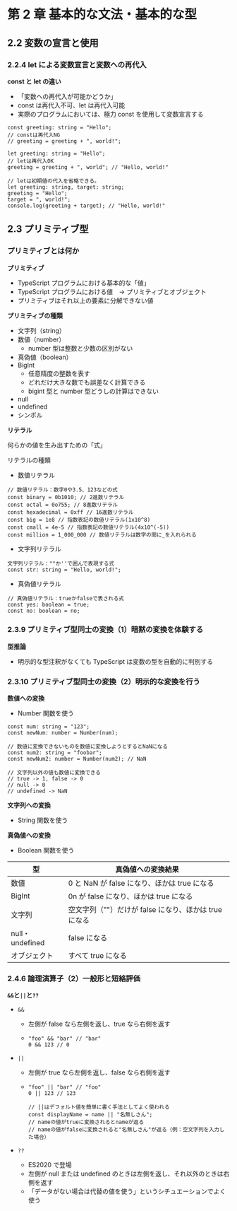 # 第 2 章 基本的な文法・基本的な型

## 2.2 変数の宣言と使用

### 2.2.4 let による変数宣言と変数への再代入

**const と let の違い**

- 「変数への再代入が可能かどうか」
- const は再代入不可、let は再代入可能
- 実際のプログラムにおいては、極力 const を使用して変数宣言する

```
const greeting: string = "Hello";
// constは再代入NG
// greeting = greeting + ", world!";
```

```
let greeting: string = "Hello";
// letは再代入OK
greeting = greeting + ", world"; // "Hello, world!"

// letは初期値の代入を省略できる。
let greeting: string, target: string;
greeting = "Hello";
target = ", world!";
console.log(greeting + target); // "Hello, world!"
```

## 2.3 プリミティブ型

### プリミティブとは何か

**プリミティブ**

- TypeScript プログラムにおける基本的な「値」
- TypeScript プログラムにおける値　-> プリミティブとオブジェクト
- プリミティブはそれ以上の要素に分解できない値

**プリミティブの種類**

- 文字列（string）
- 数値（number）
  - number 型は整数と少数の区別がない
- 真偽値（boolean）
- BigInt
  - 任意精度の整数を表す
  - どれだけ大きな数でも誤差なく計算できる
  - bigint 型と number 型どうしの計算はできない
- null
- undefined
- シンボル

**リテラル**

何らかの値を生み出すための「式」

リテラルの種類

- 数値リテラル

```
// 数値リテラル：数字0や3.5、123などの式
const binary = 0b1010; // 2進数リテラル
const octal = 0o755; // 8進数リテラル
const hexadecimal = 0xff // 16進数リテラル
const big = 1e8 // 指数表記の数値リテラル(1x10^8)
const cmall = 4e-5 // 指数表記の数値リテラル(4x10^(-5))
const million = 1_000_000 // 数値リテラルは数字の間に_を入れられる
```

- 文字列リテラル

```
文字列リテラル：""か''で囲んで表現する式
const str: string = "Hello, world!";
```

- 真偽値リテラル

```
// 真偽値リテラル：trueかfalseで表される式
const yes: boolean = true;
const no: boolean = no;
```

### 2.3.9 プリミティブ型同士の変換（1）暗黙の変換を体験する

**型推論**

- 明示的な型注釈がなくても TypeScript は変数の型を自動的に判別する

### 2.3.10 プリミティブ型同士の変換（2）明示的な変換を行う

**数値への変換**

- Number 関数を使う

```
const num: string = "123";
const newNum: number = Number(num);

// 数値に変換できないものを数値に変換しようとするとNaNになる
const num2: string = "foobar";
const newNum2: number = Number(num2); // NaN

// 文字列以外の値も数値に変換できる
// true -> 1, false -> 0
// null -> 0
// undefined -> NaN
```

**文字列への変換**

- String 関数を使う

**真偽値への変換**

- Boolean 関数を使う

| 型              | 真偽値への変換結果                                    |
| --------------- | ----------------------------------------------------- |
| 数値            | 0 と NaN が false になり、ほかは true になる          |
| BigInt          | 0n が false になり、ほかは true になる                |
| 文字列          | 空文字列（""）だけが false になり、ほかは true になる |
| null・undefined | false になる                                          |
| オブジェクト    | すべて true になる                                    |

### 2.4.6 論理演算子（2）一般形と短絡評価

**`&&`と`||`と`??`**

- `&&`

  - 左側が false なら左側を返し、true なら右側を返す
  - ```
    "foo" && "bar" // "bar"
    0 && 123 // 0

    ```

- `||`

  - 左側が true なら左側を返し、false なら右側を返す
  - ```
    "foo" || "bar" // "foo"
    0 || 123 // 123

    // ||はデフォルト値を簡単に書く手法としてよく使われる
    const displayName = name || "名無しさん";
    // nameの値がtrueに変換されるとnameが返る
    // nameの値がfalseに変換されると"名無しさん"が返る（例：空文字列を入力した場合）
    ```

- `??`
  - ES2020 で登場
  - 左側が null または undefined のときは左側を返し、それ以外のときは右側を返す
  - 「データがない場合は代替の値を使う」というシチュエーションでよく使う
